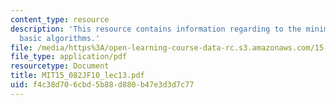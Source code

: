 ```yaml
---
content_type: resource
description: 'This resource contains information regarding to the minimum cost flow:
  basic algorithms.'
file: /media/https%3A/open-learning-course-data-rc.s3.amazonaws.com/15-082j-network-optimization-fall-2010/f4c38d706cbd5b88d880b47e3d3d7c77_MIT15_082JF10_lec13.pdf
file_type: application/pdf
resourcetype: Document
title: MIT15_082JF10_lec13.pdf
uid: f4c38d70-6cbd-5b88-d880-b47e3d3d7c77
---
```

